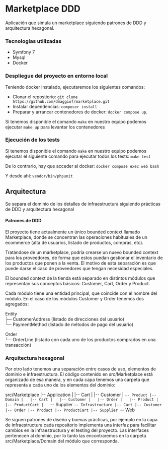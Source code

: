 # Marketplace DDD

Aplicación que simula un marketplace siguiendo patrones de DDD y arquitectura hexagonal.

### Tecnologías utilizadas
- Symfony 7
- Mysql
- Docker

### Despliegue del proyecto en entorno local
Teniendo docker instalado, ejecutaremos los siguientes comandos:
- Clonar el repostiorio: `git clone https://github.com/dmaggiof/marketplace.git`
- Instalar dependencias: `composer install`
- Preparar y arrancar contenedores de docker: `docker compose up`. 

Si tenemos disponible el comando `make` en nuestro equipo podemos ejecutar `make up` para levantar los contenedores 

### Ejecución de los tests

Si tenemos disponible el comando `make` en nuestro equipo podemos ejecutar el siguiente comando para ejecutar todos los tests:
`make test`

De lo contrario, hay que acceder al docker: 
`docker compose exec web bash`

Y desde ahí:
`vendor/bin/phpunit`

## Arquitectura

Se separa el dominio de los detalles de infraestructura siguiendo prácticas de DDD y arquitectura hexagonal

#### Patrones de DDD

El proyecto tiene actualmente un único bounded context llamado Marketplace, donde se concentran las operaciones habituales de un ecommerce (alta de usuarios, listado de productos, compras, etc). 

Tratándose de un marketplace, podría crearse un nuevo bounded context para los proveedores, de forma que estos puedan gestionar el inventario de los productos que ponen a la venta. El motivo de esta separación es que puede darse el caso de proveedores que tengan necesidad especiales.

El bounded context de la tienda está separado en distintos módulos que representan sus conceptos básicos: Customer, Cart, Order y Product.

Cada módulo tiene una entidad principal, que coincide con el nombre del módulo. En el caso de los módulos Customer y Order tenemos dos agregados:

Entity                   
├─ CustomerAddress (listado de direcciones del usuario)  
└─ PaymentMethod (listado de métodos de pago del usuario)     

Order                   
└─ OrderLine (listado con cada uno de los productos comprados en una transacción)  

### Arquitectura hexagonal

Por otro lado tenemos una separación entre casos de uso, elementos de dominio e infraestructura. El código contenido en src/Marketplace
está organizado de esa manera, y en cada capa tenemos una carpeta que representa a cada uno de los elementos del dominio:

src/Marketplace
|-- Application
|   |-- Cart
|   |-- Customer
|   `-- Product
|-- Domain
|   |-- Cart
|   |-- Customer
|   |-- Order
|   |-- Product
|   |-- ProductCart
|   `-- Supplier
`-- Infrastructure
|-- Cart
|-- Customer
|-- Order
|-- Product
|-- ProductCart
|-- Supplier
`-- Web


Se siguen patrones de diseño y buenas prácticas, por ejemplo en la capa de infraestructura cada repositorio implementa una interfaz para facilitar cambios en la infraestructura y el testing del proyecto. 
Las interfaces pertenecen al dominio, por lo tanto las encontraremos en la carpeta src/Marketplace/Domain del módulo que corresponda.
